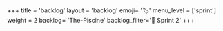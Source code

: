 +++
title = 'backlog'
layout = 'backlog'
emoji= '🏷️'
menu_level = ['sprint']
weight = 2
backlog= 'The-Piscine'
backlog_filter='📅 Sprint 2'
+++
